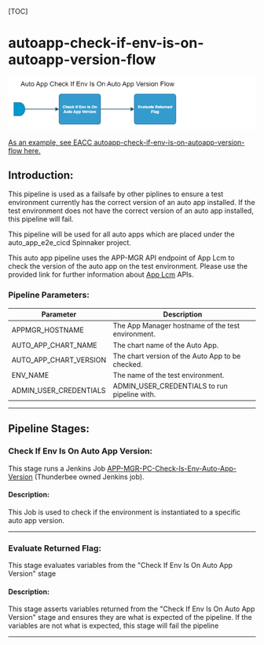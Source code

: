 [TOC]

# autoapp-check-if-env-is-on-autoapp-version-flow

![autoapp-check-if-env-is-on-autoapp-version-flow](../diagrams/autoapp_check_if_env_is_on_autoapp_version_flow.png)

[As an example, see EACC autoapp-check-if-env-is-on-autoapp-version-flow here.](https://spinnaker.rnd.gic.ericsson.se/#/projects/auto_app_e2e_cicd/applications/autoapp-eacc-e2e-cicd/executions?pipeline=autoapp-eacc-check-if-env-is-on-autoapp-version-Flow)

## Introduction:
This pipeline is used as a failsafe by other piplines to ensure a test environment currently has the correct version of an auto app installed. If the test environment does not have the correct version of an auto app installed, this pipeline will fail.

This pipeline will be used for all auto apps which are placed under the auto_app_e2e_cicd Spinnaker project.

This auto app pipeline uses the APP-MGR API endpoint of App Lcm to check the version of the auto app on the test environment. Please use the provided link for further information about [App Lcm](https://adp.ericsson.se/marketplace/app-lcm) APIs.

### Pipeline Parameters:
| Parameter | Description |
|-----|-----|
| APPMGR_HOSTNAME | The App Manager hostname of the test environment. |
| AUTO_APP_CHART_NAME | The chart name of the Auto App. |
| AUTO_APP_CHART_VERSION | The chart version of the Auto App to be checked. |
| ENV_NAME | The name of the test environment. |
| ADMIN_USER_CREDENTIALS | ADMIN_USER_CREDENTIALS to run pipeline with. |
 * * *

## Pipeline Stages:

### Check If Env Is On Auto App Version:
This stage runs a Jenkins Job [APP-MGR-PC-Check-Is-Env-Auto-App-Version](https://fem5s11-eiffel216.eiffel.gic.ericsson.se:8443/jenkins/job/APP-MGR-PC-Check-Is-Env-Auto-App-Version/) (Thunderbee owned Jenkins job).

#### Description:
This Job is used to check if the environment is instantiated to a specific auto app version.
 * * *

### Evaluate Returned Flag:
This stage evaluates variables from the "Check If Env Is On Auto App Version" stage

#### Description:
This stage asserts variables returned from the "Check If Env Is On Auto App Version" stage and ensures they are what is expected of the pipeline. If the variables are not what is expected, this stage will fail the pipeline
 * * *
